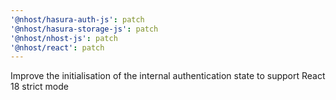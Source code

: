 ```yaml
---
'@nhost/hasura-auth-js': patch
'@nhost/hasura-storage-js': patch
'@nhost/nhost-js': patch
'@nhost/react': patch
---
```


Improve the initialisation of the internal authentication state to support React 18 strict mode
